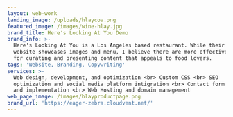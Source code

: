 ```yaml
---
layout: web-work
landing_image: /uploads/hlaycov.png
featured_image: /images/wine-hlay.jpg
brand_title: Here's Looking At You Demo
brand_info: >-
  Here's Looking At You is a Los Angeles based restaurant. While their original
  website showcases images and menu, I believe there are more effective methods
  for curating and presenting content that appeals to food lovers.
tags: 'Website, Branding, Copywriting'
services: >-
  Web design, development, and optimization <br> Custom CSS <br> SEO
  optimization and social media platform intigration <br> Contact form design
  and implementation <br> Web Hosting and domain management
web_page_image: /images/hlayproductpage.png
brand_url: 'https://eager-zebra.cloudvent.net/'
---
```


